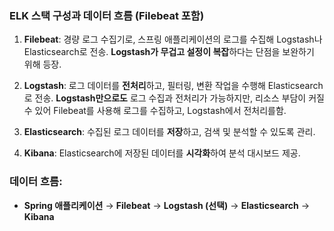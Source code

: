 ### ELK 스택 구성과 데이터 흐름 (Filebeat 포함)

1. **Filebeat**: 경량 로그 수집기로, 스프링 애플리케이션의 로그를 수집해 Logstash나 Elasticsearch로 전송. **Logstash가 무겁고 설정이 복잡**하다는 단점을 보완하기 위해 등장.

2. **Logstash**: 로그 데이터를 **전처리**하고, 필터링, 변환 작업을 수행해 Elasticsearch로 전송. **Logstash만으로도** 로그 수집과 전처리가 가능하지만, 리소스 부담이 커질 수 있어 Filebeat를 사용해 로그를 수집하고, Logstash에서 전처리를함.

3. **Elasticsearch**: 수집된 로그 데이터를 **저장**하고, 검색 및 분석할 수 있도록 관리.

4. **Kibana**: Elasticsearch에 저장된 데이터를 **시각화**하여 분석 대시보드 제공.

### 데이터 흐름:
- **Spring 애플리케이션** → **Filebeat** → **Logstash (선택)** → **Elasticsearch** → **Kibana**

